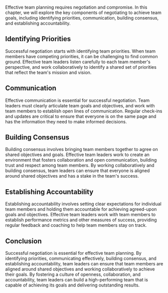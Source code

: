 

Effective team planning requires negotiation and compromise. In this chapter, we will explore the key components of negotiating to achieve team goals, including identifying priorities, communication, building consensus, and establishing accountability.

## Identifying Priorities

Successful negotiation starts with identifying team priorities. When team members have competing priorities, it can be challenging to find common ground. Effective team leaders listen carefully to each team member's perspective, and work collaboratively to identify a shared set of priorities that reflect the team's mission and vision.

## Communication

Effective communication is essential for successful negotiation. Team leaders must clearly articulate team goals and objectives, and work with team members to establish open lines of communication. Regular check-ins and updates are critical to ensure that everyone is on the same page and has the information they need to make informed decisions.

## Building Consensus

Building consensus involves bringing team members together to agree on shared objectives and goals. Effective team leaders work to create an environment that fosters collaboration and open communication, building trust and respect among team members. By working collaboratively and building consensus, team leaders can ensure that everyone is aligned around shared objectives and has a stake in the team's success.

## Establishing Accountability

Establishing accountability involves setting clear expectations for individual team members and holding them accountable for achieving agreed-upon goals and objectives. Effective team leaders work with team members to establish performance metrics and other measures of success, providing regular feedback and coaching to help team members stay on track.

## Conclusion

Successful negotiation is essential for effective team planning. By identifying priorities, communicating effectively, building consensus, and establishing accountability, team leaders can ensure that team members are aligned around shared objectives and working collaboratively to achieve their goals. By fostering a culture of openness, collaboration, and accountability, team leaders can build a high-performing team that is capable of achieving its goals and delivering outstanding results.
